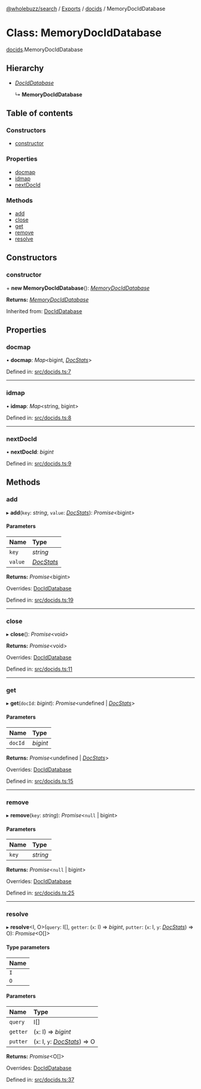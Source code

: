 [@wholebuzz/search](../README.md) / [Exports](../modules.md) / [docids](../modules/docids.md) / MemoryDocIdDatabase

# Class: MemoryDocIdDatabase

[docids](../modules/docids.md).MemoryDocIdDatabase

## Hierarchy

- [*DocIdDatabase*](types.dociddatabase.md)

  ↳ **MemoryDocIdDatabase**

## Table of contents

### Constructors

- [constructor](docids.memorydociddatabase.md#constructor)

### Properties

- [docmap](docids.memorydociddatabase.md#docmap)
- [idmap](docids.memorydociddatabase.md#idmap)
- [nextDocId](docids.memorydociddatabase.md#nextdocid)

### Methods

- [add](docids.memorydociddatabase.md#add)
- [close](docids.memorydociddatabase.md#close)
- [get](docids.memorydociddatabase.md#get)
- [remove](docids.memorydociddatabase.md#remove)
- [resolve](docids.memorydociddatabase.md#resolve)

## Constructors

### constructor

\+ **new MemoryDocIdDatabase**(): [*MemoryDocIdDatabase*](docids.memorydociddatabase.md)

**Returns:** [*MemoryDocIdDatabase*](docids.memorydociddatabase.md)

Inherited from: [DocIdDatabase](types.dociddatabase.md)

## Properties

### docmap

• **docmap**: *Map*<bigint, [*DocStats*](../interfaces/types.docstats.md)\>

Defined in: [src/docids.ts:7](https://github.com/wholebuzz/search/blob/master/src/docids.ts#L7)

___

### idmap

• **idmap**: *Map*<string, bigint\>

Defined in: [src/docids.ts:8](https://github.com/wholebuzz/search/blob/master/src/docids.ts#L8)

___

### nextDocId

• **nextDocId**: *bigint*

Defined in: [src/docids.ts:9](https://github.com/wholebuzz/search/blob/master/src/docids.ts#L9)

## Methods

### add

▸ **add**(`key`: *string*, `value`: [*DocStats*](../interfaces/types.docstats.md)): *Promise*<bigint\>

#### Parameters

| Name | Type |
| :------ | :------ |
| `key` | *string* |
| `value` | [*DocStats*](../interfaces/types.docstats.md) |

**Returns:** *Promise*<bigint\>

Overrides: [DocIdDatabase](types.dociddatabase.md)

Defined in: [src/docids.ts:19](https://github.com/wholebuzz/search/blob/master/src/docids.ts#L19)

___

### close

▸ **close**(): *Promise*<void\>

**Returns:** *Promise*<void\>

Overrides: [DocIdDatabase](types.dociddatabase.md)

Defined in: [src/docids.ts:11](https://github.com/wholebuzz/search/blob/master/src/docids.ts#L11)

___

### get

▸ **get**(`docId`: *bigint*): *Promise*<undefined \| [*DocStats*](../interfaces/types.docstats.md)\>

#### Parameters

| Name | Type |
| :------ | :------ |
| `docId` | *bigint* |

**Returns:** *Promise*<undefined \| [*DocStats*](../interfaces/types.docstats.md)\>

Overrides: [DocIdDatabase](types.dociddatabase.md)

Defined in: [src/docids.ts:15](https://github.com/wholebuzz/search/blob/master/src/docids.ts#L15)

___

### remove

▸ **remove**(`key`: *string*): *Promise*<``null`` \| bigint\>

#### Parameters

| Name | Type |
| :------ | :------ |
| `key` | *string* |

**Returns:** *Promise*<``null`` \| bigint\>

Overrides: [DocIdDatabase](types.dociddatabase.md)

Defined in: [src/docids.ts:25](https://github.com/wholebuzz/search/blob/master/src/docids.ts#L25)

___

### resolve

▸ **resolve**<I, O\>(`query`: I[], `getter`: (`x`: I) => *bigint*, `putter`: (`x`: I, `y`: [*DocStats*](../interfaces/types.docstats.md)) => O): *Promise*<O[]\>

#### Type parameters

| Name |
| :------ |
| `I` |
| `O` |

#### Parameters

| Name | Type |
| :------ | :------ |
| `query` | I[] |
| `getter` | (`x`: I) => *bigint* |
| `putter` | (`x`: I, `y`: [*DocStats*](../interfaces/types.docstats.md)) => O |

**Returns:** *Promise*<O[]\>

Overrides: [DocIdDatabase](types.dociddatabase.md)

Defined in: [src/docids.ts:37](https://github.com/wholebuzz/search/blob/master/src/docids.ts#L37)
